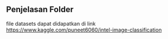 ## Penjelasan Folder
file datasets dapat didapatkan di link https://www.kaggle.com/puneet6060/intel-image-classification
